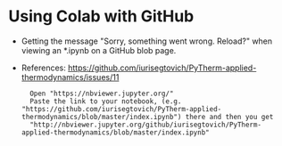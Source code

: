 # Using Colab with GitHub

- Getting the message "Sorry, something went wrong. Reload?" when viewing an *.ipynb on a GitHub blob page.
- References: https://github.com/iurisegtovich/PyTherm-applied-thermodynamics/issues/11

        Open "https://nbviewer.jupyter.org/"
        Paste the link to your notebook, (e.g. "https://github.com/iurisegtovich/PyTherm-applied-thermodynamics/blob/master/index.ipynb") there and then you get           
        "http://nbviewer.jupyter.org/github/iurisegtovich/PyTherm-applied-thermodynamics/blob/master/index.ipynb"
